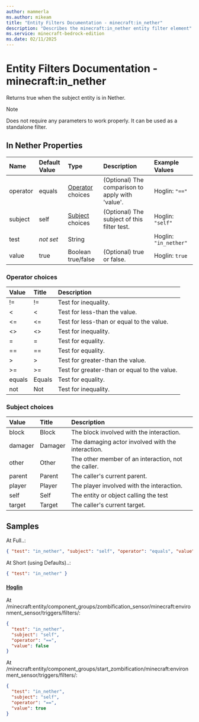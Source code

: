 ```yaml
---
author: mammerla
ms.author: mikeam
title: "Entity Filters Documentation - minecraft:in_nether"
description: "Describes the minecraft:in_nether entity filter element"
ms.service: minecraft-bedrock-edition
ms.date: 02/11/2025 
---
```


# Entity Filters Documentation - minecraft:in_nether

Returns true when the subject entity is in Nether.

> [!Note]
> Does not require any parameters to work properly. It can be used as a standalone filter.


## In Nether Properties

|Name       |Default Value |Type |Description |Example Values |
|:----------|:-------------|:----|:-----------|:------------- |
| operator | equals | [Operator](#operator-choices) choices | (Optional) The comparison to apply with 'value'. | Hoglin: `"=="` | 
| subject | self | [Subject](#subject-choices) choices | (Optional) The subject of this filter test. | Hoglin: `"self"` | 
| test | *not set* | String |  | Hoglin: `"in_nether"` | 
| value | true | Boolean true/false | (Optional) true or false. | Hoglin: `true` | 

### Operator choices

|Value       |Title |Description |
|:-----------|:-----|:-----------|
| != | != | Test for inequality.|
| < | < | Test for less-than the value.|
| <= | <= | Test for less-than or equal to the value.|
| <> | <> | Test for inequality.|
| = | = | Test for equality.|
| == | == | Test for equality.|
| > | > | Test for greater-than the value.|
| >= | >= | Test for greater-than or equal to the value.|
| equals | Equals | Test for equality.|
| not | Not | Test for inequality.|

### Subject choices

|Value       |Title |Description |
|:-----------|:-----|:-----------|
| block | Block | The block involved with the interaction.|
| damager | Damager | The damaging actor involved with the interaction.|
| other | Other | The other member of an interaction, not the caller.|
| parent | Parent | The caller's current parent.|
| player | Player | The player involved with the interaction.|
| self | Self | The entity or object calling the test|
| target | Target | The caller's current target.|

## Samples

At Full..: 

```json
{ "test": "in_nether", "subject": "self", "operator": "equals", "value": "true" }
```

At Short (using Defaults)..: 

```json
{ "test": "in_nether" }
```

#### [Hoglin](https://github.com/Mojang/bedrock-samples/tree/preview/behavior_pack/entities/hoglin.json)

At /minecraft:entity/component_groups/zombification_sensor/minecraft:environment_sensor/triggers/filters/: 

```json
{
  "test": "in_nether",
  "subject": "self",
  "operator": "==",
  "value": false
}
```

At /minecraft:entity/component_groups/start_zombification/minecraft:environment_sensor/triggers/filters/: 

```json
{
  "test": "in_nether",
  "subject": "self",
  "operator": "==",
  "value": true
}
```
